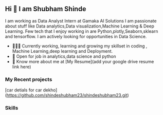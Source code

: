 ## Hi 👋 I am Shubham Shinde
I am working as  Data Analyst Intern at Gamaka AI Solutions
 I am passionate about stuff like Data analytics,Data visualization,Machine Learning & Deep Learning. 
Few tech that I enjoy working in are Python,plotly,Seaborn,sklearn and tensorflow. I am actively looking for opportunities in Data Science.

- 👨🏽‍💻 Currently working, learning and growing my skillset in coding , Machine Learning,deep learning and Deployment.
- 🤝 Open for job in  analytics,data science and python
- 👨 Know more about me at [My Resume](add your google drive resume link here) 

### My Recent projects 
[car detials for car dekho]
(https://github.com/shindeshubham23/shindeshubham23.git)

### Skills
